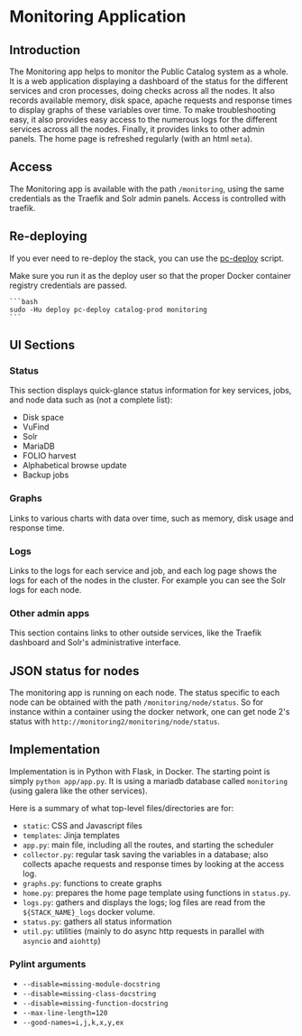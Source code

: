 # Monitoring Application

## Introduction
The Monitoring app helps to monitor the Public Catalog system as a whole.
It is a web application displaying a dashboard of the status for the different services
and cron processes, doing checks across all the nodes. It also records available
memory, disk space, apache requests and response times to display graphs of these
variables over time. To make troubleshooting easy, it also provides easy access to
the numerous logs for the different services across all the nodes. Finally, it
provides links to other admin panels. The home page is refreshed regularly (with an html `meta`).

## Access
The Monitoring app is available with the path `/monitoring`, using the same
credentials as the Traefik and Solr admin panels. Access is controlled with traefik.

## Re-deploying
If you ever need to re-deploy the stack, you can use the
[pc-deploy](helper-scripts.md#deploy-helper-pc-deploy) script.

Make sure you run it as the deploy user so that the proper Docker
container registry credentials are passed.

    ```bash
    sudo -Hu deploy pc-deploy catalog-prod monitoring
    ```

## UI Sections
### Status
This section displays quick-glance status information for key services, jobs, and node data
such as (not a complete list):
* Disk space
* VuFind
* Solr
* MariaDB
* FOLIO harvest
* Alphabetical browse update
* Backup jobs

### Graphs
Links to various charts with data over time, such as memory, disk usage and response time.

### Logs
Links to the logs for each service and job, and each log page shows the logs for each of the nodes
in the cluster. For example you can see the Solr logs for each node.

### Other admin apps
This section contains links to other outside services, like the Traefik dashboard and Solr's
administrative interface.

## JSON status for nodes
The monitoring app is running on each node. The status specific to each node can be
obtained with the path `/monitoring/node/status`. So for instance within a container
using the docker network, one can get node 2's status with `http://monitoring2/monitoring/node/status`.

## Implementation
Implementation is in Python with Flask, in Docker. The starting point is simply
`python app/app.py`. It is using a mariadb database called `monitoring`
(using galera like the other services).

Here is a summary of what top-level files/directories are for:
- `static`: CSS and Javascript files
- `templates`: Jinja templates
- `app.py`: main file, including all the routes, and starting the scheduler
- `collector.py`: regular task saving the variables in a database; also collects apache requests and response times by looking at the access log.
- `graphs.py`: functions to create graphs
- `home.py`: prepares the home page template using functions in `status.py`.
- `logs.py`: gathers and displays the logs; log files are read from the `${STACK_NAME}_logs` docker volume.
- `status.py`: gathers all status information
- `util.py`: utilities (mainly to do async http requests in parallel with `asyncio` and `aiohttp`)

### Pylint arguments
- `--disable=missing-module-docstring`
- `--disable=missing-class-docstring`
- `--disable=missing-function-docstring`
- `--max-line-length=120`
- `--good-names=i,j,k,x,y,ex`
